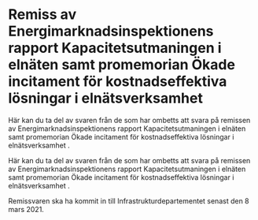 # Remiss av Energimarknadsinspektionens rapport Kapacitetsutmaningen i elnäten samt promemorian Ökade incitament för kostnadseffektiva lösningar i elnätsverksamhet

Här kan du ta del av svaren från de som har ombetts att svara på remissen av Energimarknadsinspektionens rapport Kapacitetsutmaningen i elnäten samt promemorian Ökade incitament för kostnadseffektiva lösningar i elnätsverksamhet .


Här kan du ta del av svaren från de som har ombetts att svara på remissen av Energimarknadsinspektionens rapport Kapacitetsutmaningen i elnäten samt promemorian Ökade incitament för kostnadseffektiva lösningar i elnätsverksamhet .


Remissvaren ska ha kommit in till Infrastrukturdepartementet senast den 8 mars 2021.
